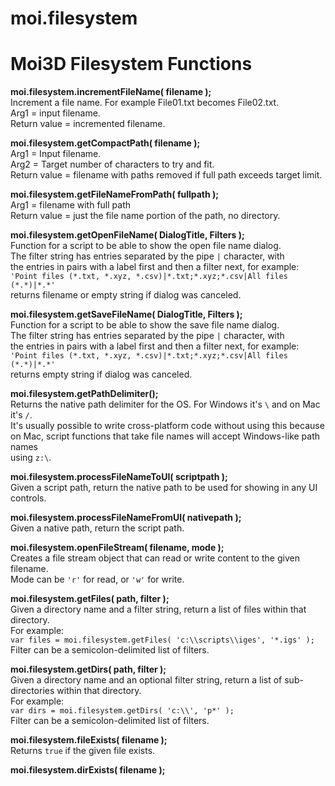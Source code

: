 # moi.filesystem

# Moi3D Filesystem Functions

**moi.filesystem.incrementFileName( filename );**  
Increment a file name. For example File01.txt becomes File02.txt.  
Arg1 = input filename.  
Return value = incremented filename.  

**moi.filesystem.getCompactPath( filename );**  
Arg1 = Input filename.  
Arg2 = Target number of characters to try and fit.  
Return value = filename with paths removed if full path exceeds target limit.  

**moi.filesystem.getFileNameFromPath( fullpath );**  
Arg1 = filename with full path  
Return value = just the file name portion of the path, no directory.  

**moi.filesystem.getOpenFileName( DialogTitle, Filters );**  
Function for a script to be able to show the open file name dialog.  
The filter string has entries separated by the pipe `|` character, with  
the entries in pairs with a label first and then a filter next, for example:  
`'Point files (*.txt, *.xyz, *.csv)|*.txt;*.xyz;*.csv|All files (*.*)|*.*'`  
returns filename or empty string if dialog was canceled.  

**moi.filesystem.getSaveFileName( DialogTitle, Filters );**  
Function for a script to be able to show the save file name dialog.  
The filter string has entries separated by the pipe `|` character, with  
the entries in pairs with a label first and then a filter next, for example:  
`'Point files (*.txt, *.xyz, *.csv)|*.txt;*.xyz;*.csv|All files (*.*)|*.*'`  
returns empty string if dialog was canceled.  

**moi.filesystem.getPathDelimiter();**  
Returns the native path delimiter for the OS. For Windows it's `\` and on Mac it's `/`.  
It's usually possible to write cross-platform code without using this because  
on Mac, script functions that take file names will accept Windows-like path names  
using `z:\`.  

**moi.filesystem.processFileNameToUI( scriptpath );**  
Given a script path, return the native path to be used for showing in any UI controls.  

**moi.filesystem.processFileNameFromUI( nativepath );**  
Given a native path, return the script path.  

**moi.filesystem.openFileStream( filename, mode );**  
Creates a file stream object that can read or write content to the given filename.  
Mode can be `'r'` for read, or `'w'` for write.  

**moi.filesystem.getFiles( path, filter );**  
Given a directory name and a filter string, return a list of files within that directory.  
For example:  
`var files = moi.filesystem.getFiles( 'c:\\scripts\\iges', '*.igs' );`  
Filter can be a semicolon-delimited list of filters.  

**moi.filesystem.getDirs( path, filter );**  
Given a directory name and an optional filter string, return a list of sub-directories within that directory.  
For example:  
`var dirs = moi.filesystem.getDirs( 'c:\\', 'p*' );`  
Filter can be a semicolon-delimited list of filters.  

**moi.filesystem.fileExists( filename );**  
Returns `true` if the given file exists.  

**moi.filesystem.dirExists( filename );**  

